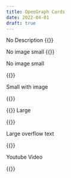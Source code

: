 ```yaml
---
title: OpenGraph Cards
date: 2022-04-01
draft: true
---
```



No Description
{{<tweet id="1501258542258348032">}}


No image small
{{<tweet id="1479567493215637506">}}


No image small 

{{<tweet id="1459194182459961346">}}


Small with image 

{{<tweet id="1480948780769976328">}}


{{<tweet id="1438195887235162112">}}
Large 

{{<tweet id="1445135742561394692">}}

Large overflow text

{{<tweet id="1507154387231145996">}}

Youtube Video

{{<tweet id="1458849780327608320">}}